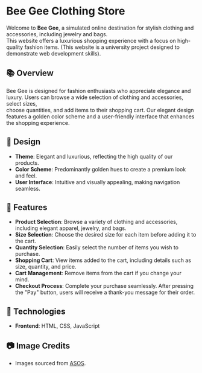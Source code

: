 # Bee Gee Clothing Store
Welcome to **Bee Gee**, a simulated online destination for stylish clothing and accessories, including jewelry and bags.</br>
This website offers a luxurious shopping experience with a focus on high-quality fashion items. 
(This website is a university project designed to demonstrate web development skills).

## 📚 Overview

Bee Gee is designed for fashion enthusiasts who appreciate elegance and luxury. Users can browse a wide selection of clothing and accessories, select sizes,</br>
choose quantities, and add items to their shopping cart. Our elegant design features a golden color scheme and a user-friendly interface that enhances the shopping experience.

## 🎨 Design

- **Theme**: Elegant and luxurious, reflecting the high quality of our products.
- **Color Scheme**: Predominantly golden hues to create a premium look and feel.
- **User Interface**: Intuitive and visually appealing, making navigation seamless.

## 🚀 Features

- **Product Selection**: Browse a variety of clothing and accessories, including elegant apparel, jewelry, and bags.
- **Size Selection**: Choose the desired size for each item before adding it to the cart.
- **Quantity Selection**: Easily select the number of items you wish to purchase.
- **Shopping Cart**: View items added to the cart, including details such as size, quantity, and price.
- **Cart Management**: Remove items from the cart if you change your mind.
- **Checkout Process**: Complete your purchase seamlessly. After pressing the "Pay" button, users will receive a thank-you message for their order.

## 📱 Technologies

- **Frontend**: HTML, CSS, JavaScript

## 📷 Image Credits

- Images sourced from [ASOS](https://www.asos.com).





